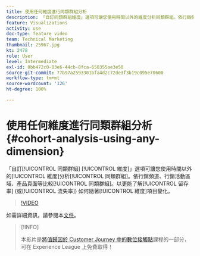 ```yaml
---
title: 使用任何維度進行同類群組分析
description: 「自訂同類群組維度」選項可讓您使用時間以外的維度分析同類群組。依行銷頻道、行銷活動區域、產品頁面等比較同類群組。以更能了解留存率 (或流失率) 如何隨著維度項目變化。
feature: Visualizations
activity: use
doc-type: feature video
team: Technical Marketing
thumbnail: 25967.jpg
kt: 2478
role: User
level: Intermediate
exl-id: 0bb472c0-83e6-44cb-8fca-658355ae3e50
source-git-commit: 77b97a2593301bfa4d2c72de3f3b19c095e70600
workflow-type: tm+mt
source-wordcount: '126'
ht-degree: 100%

---
```


# 使用任何維度進行同類群組分析 {#cohort-analysis-using-any-dimension}

「自訂[!UICONTROL 同類群組] [!UICONTROL 維度]」選項可讓您使用時間以外的[!UICONTROL 維度]分析[!UICONTROL 同類群組]。依行銷頻道、行銷活動區域、產品頁面等比較[!UICONTROL 同類群組]。以更能了解[!UICONTROL 留存率] (或[!UICONTROL 流失率]) 如何隨著[!UICONTROL 維度]項目變化。

>[!VIDEO](https://video.tv.adobe.com/v/25967/?quality=12)

如需詳細資訊，請參閱本[文件](https://experienceleague.adobe.com/docs/analytics/analyze/analysis-workspace/visualizations/cohort-table/cohort-analysis.html?lang=zh-Hant)。

>[!INFO]
>
> 本影片是[將值歸因於 Customer Journey 中的數位接觸點](https://experienceleague.adobe.com/?recommended=Analytics-U-1-2020.2)課程的一部分，可在 Experience League 上免費取得！
